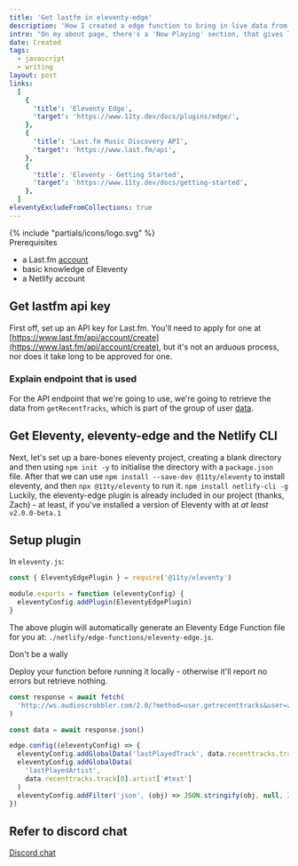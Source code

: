 ```yaml
---
title: 'Get lastfm in eleventy-edge'
description: 'How I created a edge function to bring in live data from Last.fm'
intro: "On my about page, there's a 'Now Playing' section, that gives live data about my last played song according to Last.fm. Using the eleventy-edge plugin, let's see how this is set up."
date: Created
tags:
  - javascript
  - writing
layout: post
links:
  [
    {
      'title': 'Eleventy Edge',
      'target': 'https://www.11ty.dev/docs/plugins/edge/',
    },
    {
      'title': 'Last.fm Music Discovery API',
      'target': 'https://www.last.fm/api',
    },
    {
      'title': 'Eleventy - Getting Started',
      'target': 'https://www.11ty.dev/docs/getting-started',
    },
  ]
eleventyExcludeFromCollections: true
---
```


<div class="fyi-block fyi-block--prerequisites fl-p-l font-medium fl-text-step-1 font-heading fl-my-l rounded-br-[80px] lg:w-[calc(100%+10em)] relative">
  <div class="svg-icon">
    {% include "partials/icons/logo.svg" %}
  </div>
  <span class="fl-text-step-2 heading">Prerequisites</span>
  <ul>
    <li>a Last.fm <a href="https://www.last.fm/join" target="_blank">account</a></li>
    <li>basic knowledge of Eleventy</li>
    <li>a Netlify account</li>
  </ul>
</div>

## Get lastfm api key

First off, set up an API key for Last.fm. You'll need to apply for one at [https://www.last.fm/api/account/create](https://www.last.fm/api/account/create), but it's not an arduous process, nor does it take long to be approved for one.

### Explain endpoint that is used

For the API endpoint that we're going to use, we're going to retrieve the data from `getRecentTracks`, which is part of the group of user [data](https://www.last.fm/api/show/user.getRecentTracks).

## Get Eleventy, eleventy-edge and the Netlify CLI

Next, let's set up a bare-bones eleventy project, creating a blank directory and then using `npm init -y` to initialise the directory with a `package.json` file. After that we can use `npm install --save-dev @11ty/eleventy` to install eleventy, and then `npx @11ty/eleventy` to run it. `npm install netlify-cli -g` Luckily, the eleventy-edge plugin is already included in our project (thanks, Zach) - at least, if you've installed a version of Eleventy with at _at least_ `v2.0.0-beta.1`

## Setup plugin

In `eleventy.js`:

```js
const { EleventyEdgePlugin } = require('@11ty/eleventy')

module.exports = function (eleventyConfig) {
  eleventyConfig.addPlugin(EleventyEdgePlugin)
}
```

The above plugin will automatically generate an Eleventy Edge Function file for you at: `./netlify/edge-functions/eleventy-edge.js`.

<div class="fyi-block fyi-block--warning fl-p-l bg-red/[0.25] font-medium fl-text-step-1 font-heading fl-my-l rounded-br-[80px] lg:w-[calc(100%+10em)]">
  <span class="fl-text-step-2 heading">Don't be a wally</span>
	<p>Deploy your function before running it locally - otherwise it'll report no errors but retrieve nothing.</p>
</div>

```js
const response = await fetch(
  'http://ws.audioscrobbler.com/2.0/?method=user.getrecenttracks&user=zerosandones217&limit=10&api_key=86a5b41a85035739e32c576f027c4765&format=json'
)

const data = await response.json()

edge.config((eleventyConfig) => {
  eleventyConfig.addGlobalData('lastPlayedTrack', data.recenttracks.track[0].name)
  eleventyConfig.addGlobalData(
    'lastPlayedArtist',
    data.recenttracks.track[0].artist['#text']
  )
  eleventyConfig.addFilter('json', (obj) => JSON.stringify(obj, null, 2))
})
```

## Refer to discord chat

[Discord chat](https://discord.com/channels/741017160297611315/1040730014926254110/1043258902248181833)
